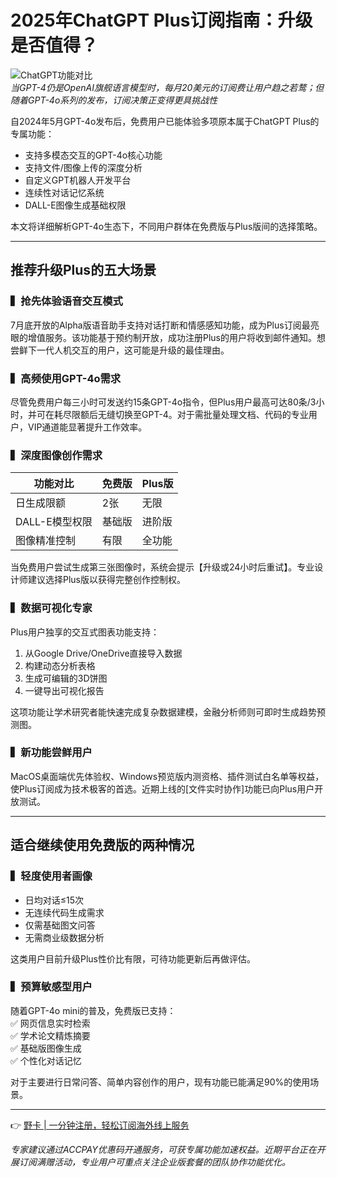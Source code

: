 # 2025年ChatGPT Plus订阅指南：升级是否值得？

![ChatGPT功能对比](https://bbtdd.com/wp-content/uploads/img/7567336022455.webp)  
*当GPT-4仍是OpenAI旗舰语言模型时，每月20美元的订阅费让用户趋之若鹜；但随着GPT-4o系列的发布，订阅决策正变得更具挑战性*

自2024年5月GPT-4o发布后，免费用户已能体验多项原本属于ChatGPT Plus的专属功能：  
- 支持多模态交互的GPT-4o核心功能  
- 支持文件/图像上传的深度分析  
- 自定义GPT机器人开发平台
- 连续性对话记忆系统
- DALL-E图像生成基础权限

本文将详细解析GPT-4o生态下，不同用户群体在免费版与Plus版间的选择策略。

---

## 推荐升级Plus的五大场景

### ▍抢先体验语音交互模式
7月底开放的Alpha版语音助手支持对话打断和情感感知功能，成为Plus订阅最亮眼的增值服务。该功能基于预约制开放，成功注册Plus的用户将收到邮件通知。想尝鲜下一代人机交互的用户，这可能是升级的最佳理由。

### ▍高频使用GPT-4o需求
尽管免费用户每三小时可发送约15条GPT-4o指令，但Plus用户最高可达80条/3小时，并可在耗尽限额后无缝切换至GPT-4。对于需批量处理文档、代码的专业用户，VIP通道能显著提升工作效率。

### ▍深度图像创作需求
| 功能对比       | 免费版 | Plus版 |
|----------------|--------|--------|
| 日生成限额     | 2张    | 无限   |
| DALL-E模型权限 | 基础版 | 进阶版 |
| 图像精准控制   | 有限   | 全功能 |

当免费用户尝试生成第三张图像时，系统会提示【升级或24小时后重试】。专业设计师建议选择Plus版以获得完整创作控制权。

### ▍数据可视化专家
Plus用户独享的交互式图表功能支持：  
1. 从Google Drive/OneDrive直接导入数据  
2. 构建动态分析表格  
3. 生成可编辑的3D饼图  
4. 一键导出可视化报告  

这项功能让学术研究者能快速完成复杂数据建模，金融分析师则可即时生成趋势预测图。

### ▍新功能尝鲜用户
MacOS桌面端优先体验权、Windows预览版内测资格、插件测试白名单等权益，使Plus订阅成为技术极客的首选。近期上线的[文件实时协作]功能已向Plus用户开放测试。

---

## 适合继续使用免费版的两种情况

### ▍轻度使用者画像
- 日均对话≤15次  
- 无连续代码生成需求  
- 仅需基础图文问答  
- 无需商业级数据分析

这类用户目前升级Plus性价比有限，可待功能更新后再做评估。

### ▍预算敏感型用户
随着GPT-4o mini的普及，免费版已支持：  
✅ 网页信息实时检索  
✅ 学术论文精炼摘要  
✅ 基础版图像生成  
✅ 个性化对话记忆  

对于主要进行日常问答、简单内容创作的用户，现有功能已能满足90%的使用场景。

---

👉 [野卡 | 一分钟注册，轻松订阅海外线上服务](https://bbtdd.com/yeka)  

*专家建议通过ACCPAY优惠码开通服务，可获专属功能加速权益。近期平台正在开展订阅满赠活动，专业用户可重点关注企业版套餐的团队协作功能优化。*